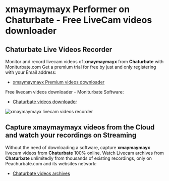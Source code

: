# xmaymaymayx Performer on Chaturbate - Free LiveCam videos downloader

## Chaturbate Live Videos Recorder

Monitor and record livecam videos of **xmaymaymayx** from **Chaturbate** with Moniturbate.com
Get a premium trial for free by just and only registering with your Email address:
* [xmaymaymayx Premium videos downloader](https://moniturbate.com/request-demo-licence-key.html)

Free livecam videos downloader - Moniturbate Software:
* [Chaturbate videos downloader](https://moniturbate.com/moniturbate-download-software.html)

![xmaymaymayx livecam videos recorder](https://peachurnet.com/templates/moniturbate-software.png)


## Capture xmaymaymayx videos from the Cloud and watch your recordings on Streaming

Without the need of downloading a software, capture **xmaymaymayx** livecam videos from **Chaturbate** 100% online.
Watch Livecam archives from **Chaturbate** unlimitedly from thousands of existing recordings, only on Peachurbate.com and its websites network:
* [Chaturbate videos archives](https://peachurnet.com/)